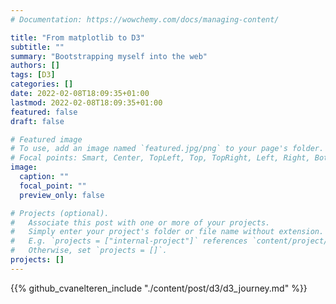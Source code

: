 ```yaml
---
# Documentation: https://wowchemy.com/docs/managing-content/

title: "From matplotlib to D3"
subtitle: ""
summary: "Bootstrapping myself into the web"
authors: []
tags: [D3]
categories: []
date: 2022-02-08T18:09:35+01:00
lastmod: 2022-02-08T18:09:35+01:00
featured: false
draft: false

# Featured image
# To use, add an image named `featured.jpg/png` to your page's folder.
# Focal points: Smart, Center, TopLeft, Top, TopRight, Left, Right, BottomLeft, Bottom, BottomRight.
image:
  caption: ""
  focal_point: ""
  preview_only: false

# Projects (optional).
#   Associate this post with one or more of your projects.
#   Simply enter your project's folder or file name without extension.
#   E.g. `projects = ["internal-project"]` references `content/project/deep-learning/index.md`.
#   Otherwise, set `projects = []`.
projects: []
---
```



<!-- <script src="./test.js"></script> -->

<!-- <div id="d3-example"></div> -->
<!-- <div id="output"></div> -->
<!-- <script src="https://cdn.jsdelivr.net/npm/d3@7"></script> -->
<!-- <script src="./test.js"></script> -->


{{% github_cvanelteren_include "./content/post/d3/d3_journey.md" %}}
